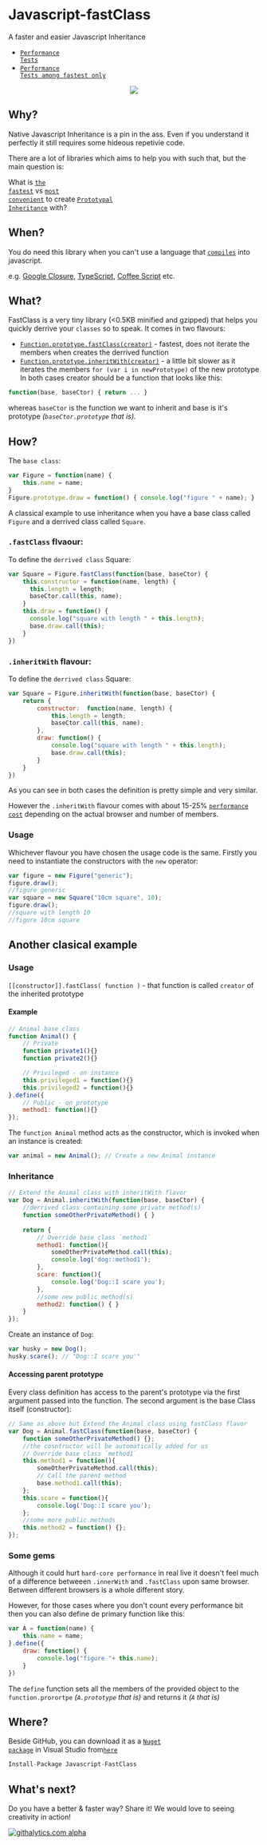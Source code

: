 Javascript-fastClass
====================
A faster and easier Javascript Inheritance 

*  <a href="http://jsperf.com/js-inheritance-performance/25" target="_blank"><code>Performance Tests</code></a>
*  <a href="http://jsperf.com/js-inheritance-performance/26" target="_blank"><code>Performance Tests among fastest only</code></a>

<div align="center">
<img src="../../wiki/images/NugetIcon.png" />
</div>

## Why?
Native Javascript Inheritance is a pin in the ass. Even if you understand it perfectly it still requires some hideous repetivie code.

There are a lot of libraries which aims to help you with such that, but the main question is:

What is <a href="http://jsperf.com/js-inheritance-performance/25" target="_blank"><code>the fastest</code></a> vs <a target="_blank" href="https://github.com/njoubert/inheritance.js/blob/master/INHERITANCE.md"><code>most convenient</code></a> to create <a href="http://msdn.microsoft.com/en-us/magazine/ff852808.aspx" target="_blank"><code>Prototypal Inheritance</code></a> with?

## When?
You do need this library when you can't use a language that <a href="https://github.com/jashkenas/coffee-script/wiki/List-of-languages-that-compile-to-JS" target="_blank"><code>compiles</code></a> into javascript.

e.g. <a href="https://developers.google.com/closure/" target="_blank">Google Closure</a>, <a href="http://www.typescriptlang.org/Playground/" target="_blank">TypeScript</a>, <a href="http://arcturo.github.com/library/coffeescript/03_classes.html" target="_blank">Coffee Script</a> etc.

## What?
FastClass is a very tiny library (<0.5KB minified and gzipped) that helps you quickly derrive your `classes` so to speak. 
It comes in two flavours:
* [`Function.prototype.fastClass(creator)`](#fastclass-flavour) - fastest, does not iterate the members when creates the derrived function
* [`Function.prototype.inheritWith(creator)`](#inheritwith-flavour) - a little bit slower as it iterates the members `for (var i in newPrototype)` of the new prototype
In both cases creator should be a function that looks like this:
```javascript
function(base, baseCtor) { return ... }
```
whereas `baseCtor` is the function we want to inherit and base is it's prototype *(`baseCtor.prototype` that is).*

## How?

The `base class`:
```javascript
var Figure = function(name) {
    this.name = name;
}
Figure.prototype.draw = function() { console.log("figure " + name); }
```

A classical example to use inheritance when you have a base class called `Figure` and a derrived class called `Square`.

### `.fastClass` flvaour:

To define the `derrived class` Square:
```javascript
var Square = Figure.fastClass(function(base, baseCtor) {
    this.constructor = function(name, length) { 
      this.length = length;
      baseCtor.call(this, name);
    }
    this.draw = function() {
      console.log("square with length " + this.length);
      base.draw.call(this);
    }
})
```

### `.inheritWith` flavour:

To define the `derrived class` Square:
```javascript
var Square = Figure.inheritWith(function(base, baseCtor) {
    return { 
        constructor:  function(name, length) { 
            this.length = length;
            baseCtor.call(this, name);
        },
        draw: function() {
            console.log("square with length " + this.length);
            base.draw.call(this);
        }
    }
})
```

As you can see in both cases the definition is pretty simple and very similar. 

However the `.inheritWith` flavour comes with about 15-25% <a href="http://jsperf.com/js-inheritance-performance/25" target="_blank"><code>performance cost</code></a> depending on the actual browser and number of members.

### Usage

Whichever flavour you have chosen the usage code is the same. Firstly you need to instantiate the constructors with the `new` operator:
```javascript
var figure = new Figure("generic");
figure.draw();
//figure generic
var square = new Square("10cm square", 10);
figure.draw(); 
//square with length 10
//figure 10cm square
```

## Another clasical example
### Usage

`[[constructor]].fastClass( function )` - that function is called `creator` of the inherited prototype

#### Example

```javascript
// Animal base class
function Animal() {
    // Private
    function private1(){}
    function private2(){}

    // Privileged - on instance
    this.privileged1 = function(){}
    this.privileged2 = function(){}
}.define({ 
    // Public - on prototype
    method1: function(){}
});
```

The `function Animal` method acts as the constructor, which is invoked when an instance is created:

```javascript
var animal = new Animal(); // Create a new Animal instance
```

### Inheritance

```javascript
// Extend the Animal class with inheritWith flavor
var Dog = Animal.inheritWith(function(base, baseCtor) {
    //derrived class containing some private method(s)
    function someOtherPrivateMethod() { }
    
    return {
        // Override base class `method1`
        method1: function(){
            someOtherPrivateMethod.call(this);
            console.log('dog::method1');
        },
        scare: function(){
            console.log('Dog::I scare you');
        },
        //some new public method(s)
        method2: function() { }
    }
});
```

Create an instance of `Dog`:

```javascript
var husky = new Dog();
husky.scare(); // "Dog::I scare you'"
```

#### Accessing parent prototype

Every class definition has access to the parent's prototype via the first argument passed into the function. The second argument is the base Class itself (constructor):

```javascript
// Same as above but Extend the Animal class using fastClass flavor
var Dog = Animal.fastClass(function(base, baseCtor) {
    function someOtherPrivateMethod() {};
    //the cosntructor will be automatically added for us
    // Override base class `method1`
    this.method1 = function(){
        someOtherPrivateMethod.call(this);
        // Call the parent method
        base.method1.call(this);
    };
    this.scare = function(){
        console.log('Dog::I scare you');
    };
    //some more public methods
    this.method2 = function() {};
});
```

### Some gems
Although it could hurt `hard-core performance` in real live it doesn't feel much of a difference betweeen `.innerWith` and `.fastClass` upon same browser. 
Between different browsers is a whole different story.

However, for those cases where you don't count every performance bit then you can also define de primary function like this:
```javascript
var A = function(name) { 
    this.name = name; 
}.define({
    draw: function() {
        console.log("figure "+ this.name);
    }
}) 
```

The `define` function sets all the members of the provided object to the `function.prorortpe` *(`A.prototype` that is)* and returns it *(`A` that is)*


## Where?
Beside GitHub, you can download it as a <a href="http://nuget.org/packages/Javascript-FastClass/" target="_blank"><code>Nuget package</code></a> in Visual Studio from<a href="http://nuget.org/packages/Javascript-FastClass/" target="_blank"><code>here</code></a>
```javascript
Install-Package Javascript-FastClass
```

## What's next?
Do you have a better & faster way? Share it! We would love to seeing creativity in action!

[![githalytics.com alpha](https://cruel-carlota.pagodabox.com/ced79a6263a52ce6aed7515d0cd0b0f3 "githalytics.com")](http://githalytics.com/dotnetwise/Javascript-FastClass)

